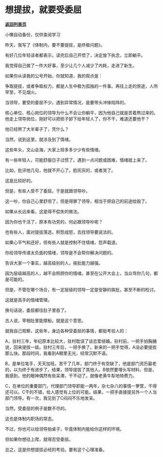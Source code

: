 # 想提拔，就要受委屈

[**返回列表页**](/gzh/费曼的小茶馆)

小懒自动备份，仅供查阅学习

昨天，我写了《体制内，要不要提拔，是终极问题》。

  

有好几位年轻读者都表示，读完后自己开悟了，决定放下执念，立即躺平。

  

我觉得自己做了一件大好事，至少让几个人减少了内耗，走进了新生。

  

如果你从读我的公号开始，你就知道，我的观点是：

  

争取提拔，或者争取权力，都是人生中极为孤独的一件事。再往上走的旅途，人所罕至，不见烟火。

  

当领导，要受的委屈不少。遇到异常情况，是要带头冲锋陷阵的。

  

核心单位、核心岗位的领导为什么不会让你躺平，因为他自己就是苦着熬过来的。他走上领导岗位，刚好可以把担子卸下给年轻人了，你不干，难道还要他干？

  

他已经熬了大半辈子了，凭什么？

  

当然，说到这里，就涉及到了情绪。

  

这些年头，文山会海，大家上班多多少少有些情绪。

  

有一些年轻人，可能舒服日子过惯了。遇到一点问题或困难，情绪就上来了。

  

比如，批评他几句，他就不开心了。脸灰灰的，或者哭了。

  

这是比较好的。

  

但是，有些人受不了委屈，于是就跟领导吵。

  

这一吵，你自己心里舒坦了，但是得罪了领导，相当于把自己的前途给毁了。

  

如果从长远来看，这是得不偿失的做法。

  

因为你也干活了，原本有功劳的，何必跟领导吵呢？

  

也有些人，面对提拔落选，积怨成怒，去找领导要说法的。

  

如果心平气和还好，但有些人就是控制不住情绪，怨声载道。

  

你给领导传递太负面的情绪，领导是不会帮你解决问题的。

  

告诉大家一个事实，越高级别的人，挨批能力越强。

  

因为层级越高的人，越不会照顾你的情绪。甚至在公开大会上，当众骂你几句，都是可能的。

  

但是，不管在哪个场合，有一定层级的领导一定是安静的挨批，甚至不断的检讨。

  

这就是高手的情绪管理。

  

换句话说，委屈都往肚子里吞了。

  

古人说，宰相肚里能撑船，就是这个意思。

  

就我自己观察，这些年，身边各种受委屈的事情，都挺考验人的：

  

A，驻村三年，年纪原本比较大，驻村耽误了谈恋爱结婚。驻村前，一把手拍胸脯说，回来提拔一级。驻村三年后，一把手换了。新来的一把手觉得，A没必要提拔那么快。那段时间，我看到A眼里无光，经常沉默不语。

  

B，是单位笔手，天天加班。苦干了几年，部门终于有空缺了，他是部门资历最老的，以为终于有进步了。结果，领导提拔了其他人。B依然要埋头写材料，但是，我感到，他的眼神偶然有些呆滞，干不动了。就像老黄牛犁地特费力。

  

C，在单位的重要部门，代理部门领导职能一两年，杂七杂八的事情一箩筐，干得还可以。C干的不错，给人感觉有上位的可能。结果，一把手直接提另外一个人当部门领导。有一次，我见到了C闷闷不乐地发呆。

  

当然，受委屈的例子是数不尽的。

  

这也是体制内职场的常态。

  

不过，你也可以给领导拍桌子，毕竟体制内能给你这样的环境。

  

但如果你想往上爬，就得忍受委屈。

  

总之，这是你想提拔必经的考验。要有这个心理准备。

